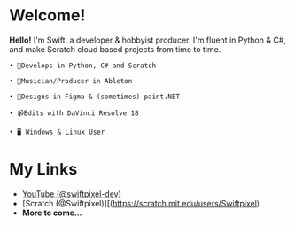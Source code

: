 # Welcome!
**Hello!** I'm Swift, a developer & hobbyist producer. I'm fluent in Python & C#, and make Scratch cloud based projects from time to time.

	• 🐍Develops in Python, C# and Scratch
 
	• 🎹Musician/Producer in Ableton
 
	• 🎨Designs in Figma & (sometimes) paint.NET
 
	• 📹Edits with DaVinci Resolve 18
 
	• 🖥 Windows & Linux User

# My Links

- [YouTube (@swiftpixel-dev)](https://www.youtube.com/@swiftpixel-dev)
- [Scratch (@Swiftpixel)][(https://scratch.mit.edu/users/Swiftpixel)
- **More to come...**
